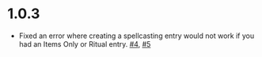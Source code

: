 # 1.0.3
- Fixed an error where creating a spellcasting entry would not work if you had an Items Only or Ritual entry. [#4](https://github.com/Rowiz49/pf2e-wands-and-scrolls/issues/4), [#5](https://github.com/Rowiz49/pf2e-wands-and-scrolls/issues/5)

